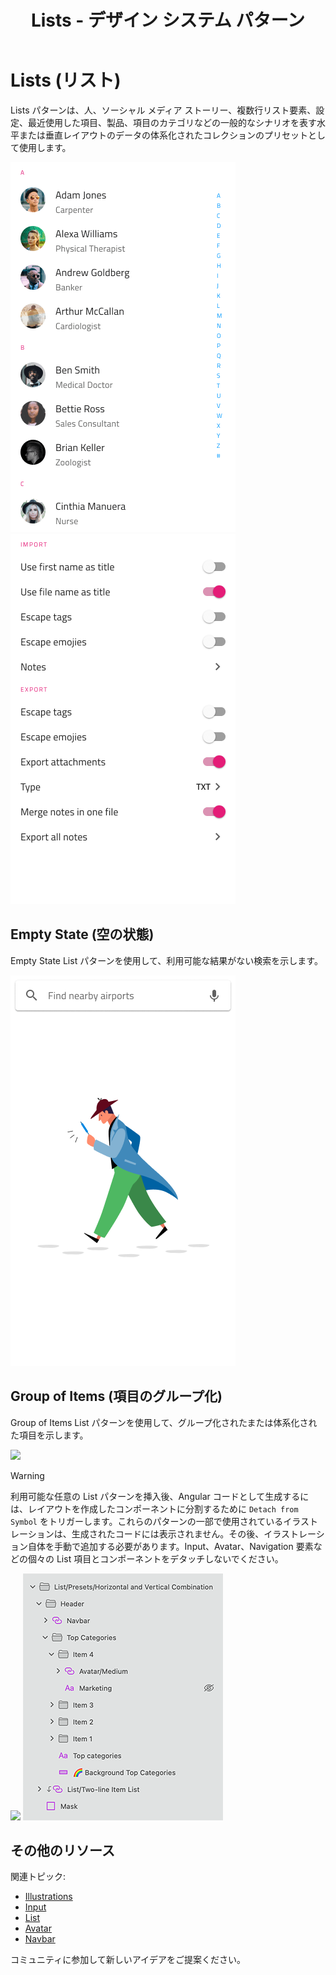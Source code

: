﻿---
title: Lists - デザイン システム パターン
_description: Lists パターン シンボルは、水平および垂直レイアウトで 1 つまたは複数のレベルの情報の一般的なコレクションを体系化するためにリストを使用するさまざまなシナリオを表します。
_keywords: デザイン システム, デザイン システム UX, UI キット, Sketch, Ignite UI for Angular, Sketch to Angular, Angular, Angular デザイン システム, Sketch から コードをエクスポート, Angular 用のデザイン キット, Sketch HTML, Sketch to HTML, Sketch UI キット
_language: ja
---

# Lists (リスト)

Lists パターンは、人、ソーシャル メディア ストーリー、複数行リスト要素、設定、最近使用した項目、製品、項目のカテゴリなどの一般的なシナリオを表す水平または垂直レイアウトのデータの体系化されたコレクションのプリセットとして使用します。

<img class="responsive-img" src="../images/lists_people.png" srcset="../images/lists_people@2x.png 2x" />
<img class="responsive-img" src="../images/lists_settings.png" srcset="../images/lists_settings@2x.png 2x" />


## Empty State (空の状態)

Empty State List パターンを使用して、利用可能な結果がない検索を示します。

<img class="responsive-img" src="../images/list_search_cannotfind.png" srcset="../images/list_search_cannotfind@2x.png 2x" />



## Group of Items (項目のグループ化)

Group of Items List パターンを使用して、グループ化されたまたは体系化された項目を示します。

<img class="responsive-img" src="../images/list_with_avatars.png" srcset="../images/list_with_avatars@2x.png 2x" />

> [!WARNING]
> 利用可能な任意の List パターンを挿入後、Angular コードとして生成するには、レイアウトを作成したコンポーネントに分割するために `Detach from Symbol` をトリガーします。これらのパターンの一部で使用されているイラストレーションは、生成されたコードには表示されません。その後、イラストレーション自体を手動で追加する必要があります。Input、Avatar、Navigation 要素などの個々の List 項目とコンポーネントをデタッチしないでください。

<img class="responsive-img" src="../images/lists_detach.png" srcset="../images/lists_detach@2x.png 2x" />
<img class="responsive-img" src="../images/lists_horizontal_vertical_detach.png" srcset="../images/lists_horizontal_vertical_detach@2x.png 2x" />

## その他のリソース

関連トピック:

- [Illustrations](../style/illustrations.md)
- [Input](../components/input.md)
- [List](../components/list.md)
- [Avatar](../components/avatar.md)
- [Navbar](../components/navbar.md)
  <div class="divider--half"></div>

コミュニティに参加して新しいアイデアをご提案ください。


